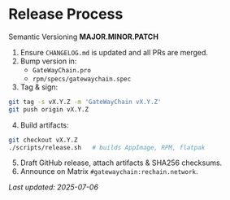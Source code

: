 # Release Process

Semantic Versioning **MAJOR.MINOR.PATCH**

1. Ensure `CHANGELOG.md` is updated and all PRs are merged.
2. Bump version in:
   * `GateWayChain.pro`
   * `rpm/specs/gatewaychain.spec`
3. Tag & sign:

```bash
git tag -s vX.Y.Z -m 'GateWayChain vX.Y.Z'
git push origin vX.Y.Z
```

4. Build artifacts:

```bash
git checkout vX.Y.Z
./scripts/release.sh   # builds AppImage, RPM, flatpak
```

5. Draft GitHub release, attach artifacts & SHA256 checksums.
6. Announce on Matrix `#gatewaychain:rechain.network`.

_Last updated: 2025-07-06_
